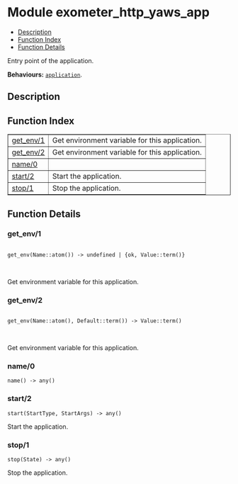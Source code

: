 

# Module exometer_http_yaws_app #
* [Description](#description)
* [Function Index](#index)
* [Function Details](#functions)

Entry point of the application.

__Behaviours:__ [`application`](application.md).

<a name="description"></a>

## Description ##
<a name="index"></a>

## Function Index ##


<table width="100%" border="1" cellspacing="0" cellpadding="2" summary="function index"><tr><td valign="top"><a href="#get_env-1">get_env/1</a></td><td>
Get environment variable for this application.</td></tr><tr><td valign="top"><a href="#get_env-2">get_env/2</a></td><td>
Get environment variable for this application.</td></tr><tr><td valign="top"><a href="#name-0">name/0</a></td><td></td></tr><tr><td valign="top"><a href="#start-2">start/2</a></td><td>
Start the application.</td></tr><tr><td valign="top"><a href="#stop-1">stop/1</a></td><td>
Stop the application.</td></tr></table>


<a name="functions"></a>

## Function Details ##

<a name="get_env-1"></a>

### get_env/1 ###

<pre><code>
get_env(Name::atom()) -&gt; undefined | {ok, Value::term()}
</code></pre>
<br />

Get environment variable for this application.

<a name="get_env-2"></a>

### get_env/2 ###

<pre><code>
get_env(Name::atom(), Default::term()) -&gt; Value::term()
</code></pre>
<br />

Get environment variable for this application.

<a name="name-0"></a>

### name/0 ###

`name() -> any()`

<a name="start-2"></a>

### start/2 ###

`start(StartType, StartArgs) -> any()`

Start the application.

<a name="stop-1"></a>

### stop/1 ###

`stop(State) -> any()`

Stop the application.

